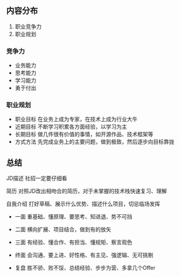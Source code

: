 ## 内容分布

1. 职业竞争力
2. 职业规划

### 竞争力

* 业务能力
* 思考能力
* 学习能力
* 勇于付出

### 职业规划

* 职业目标 在业务上成为专家，在技术上成为行业大牛
* 近期目标 不断学习积累各方面经验，以学习为主
* 长期目标 做几件很有价值的事情，如开源作品、技术框架等
* 方式方法 先完成业务上的主要问题，做到极致，然后逐步向目标靠拢 

## 总结

JD描述 社招一定要仔细看

简历 对照JD改出相吻合的简历，对于未掌握的技术栈快速复习、理解

自我介绍 打好草稿、展示什么优势、描述什么项目，切忌临场发挥

* 一面
  重基础、懂原理、要思考、知进退、势不可挡

* 二面
  横向扩展、项目结合，做到有的放矢

* 三面
  有经验、懂合作、有担当、懂规矩、察言观色

* 终面
  会沟通、要上进、好性格、有主见、强逻辑、无可挑剔

* 复盘
  胜不骄、败不馁、总结经验、步步为营、多拿几个Offer